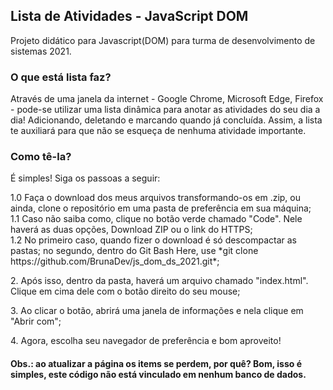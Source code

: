 ## Lista de Atividades - JavaScript DOM
Projeto didático para Javascript(DOM) para turma de desenvolvimento de sistemas 2021.

### O que está lista faz?
Através de uma janela da internet - Google Chrome, Microsoft Edge, Firefox - pode-se utilizar uma lista dinâmica para anotar as atividades do seu dia a dia! Adicionando, deletando e marcando quando já concluída. Assim, a lista te auxiliará para que não se esqueça de nenhuma atividade importante.

### Como tê-la?
<p>É simples! Siga os passoas a seguir:</p>
<p>
1.0 Faça o download dos meus arquivos transformando-os em .zip, ou ainda, clone o repositório em uma pasta de preferência em sua máquina;</br>
1.1 Caso não saiba como, clique no botão verde chamado "Code". Nele haverá as duas opções, Download ZIP ou o link do HTTPS;</br>
1.2 No primeiro caso, quando fizer o download é só descompactar as pastas; no segundo, dentro do Git Bash Here, use *git clone https://github.com/BrunaDev/js_dom_ds_2021.git*;
</p>
<p>2. Após isso, dentro da pasta, haverá um arquivo chamado "index.html". Clique em cima dele com o botão direito do seu mouse;</p>
<p>3. Ao clicar o botão, abrirá uma janela de informações e nela clique em "Abrir com";</p>
<p>4. Agora, escolha seu navegador de preferência e bom aproveito!</p>

#### Obs.: ao atualizar a página os items se perdem, por quê? Bom, isso é simples, este código não está vinculado em nenhum banco de dados.
